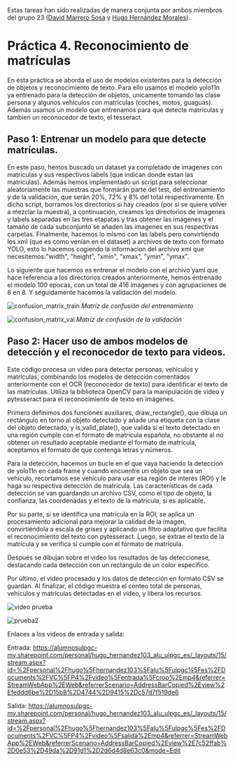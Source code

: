Estas tareas han sido realizadas de manera conjunta por ambos miembros del grupo 23 ([David Marrero Sosa](https://github.com/deivinot) y [Hugo Hernández Morales](https://github.com/HugoHdez)).

# Práctica 4. Reconocimiento de matrículas

En esta práctica se aborda el uso de modelos existentes para la detección de objetos y reconocimiento de texto. Para ello usamos el modelo yolo11n ya entrenado para la detección de objetos, unicamente tomando las clase persona y algunos vehiculos con matrículas (coches, motos, guaguas). Además usamos un modelo que entrenamos para que detecte matrículas y tambien un reconocedor de texto, el tesseract.

## **Paso 1:** Entrenar un modelo para que detecte matrículas.

En este paso, hemos buscado un dataset ya completado de imagenes con matrículas y sus respectivos labels (que indican donde estan las matrículas). Además hemos implementado un script para seleccionar aleatoriamente las muestras que formarán parte del test, del entrenamiento y de la validación, que serán 20%, 72% y 8% del total respectivamente. En dicho script, borramos los directorios si hay creados (por si se quiere volver a mezclar la muestra), a continuación, creamos los directorios de imagenes y labels separadas en las tres etapatas y tras obtener las imagenes y el tamaño de cada subconjunto se añaden las imagenes en sus respectivas carpetas. Finalmente, hacemos lo mismo con las labels pero convirtiendo los xml (que es como venían en el dataset) a archivos de texto con formato YOLO, esto lo hacemos cogiendo la informacion del archivo xml que necesitemos:"width", "height", "xmin", "xmax", "ymin", "ymax".

Lo siguiente que hacemos es entrenar el modelo con el archivo yaml que hace referencia a los directorios creados anteriormente, hemos entrenado el modelo 100 epocas, con un total de 416 imagenes y con agrupaciones de 8 en 8. Y seguidamente hacemos la validación del modelo.

![confusion_matrix_train](https://github.com/user-attachments/assets/c2fd850e-af84-4a2a-9ccc-3fedce0a6255)
*Matriz de confusión del entrenamiento*


![confusion_matrix_val](https://github.com/user-attachments/assets/523f4044-f5e1-4b8d-a748-31324d7cf407)
*Matriz de confusión de la validación*

## **Paso 2:** Hacer uso de ambos modelos de detección y el reconocedor de texto para videos.

Este código procesa un video para detectar personas, vehículos y matrículas, combinando los modelos de detección comentados anteriormente con el OCR (reconocedor de texto) para identificar el texto de las matrículas. Utiliza la biblioteca OpenCV para la manipulación de video y pytesseract para el reconocimiento de texto en imágenes.

Primero definimos dos funciones auxiliares, draw_rectangle(), que dibuja un rectángulo en torno al objeto detectado y añade una etiqueta con la clase del objeto detectado, y is_valid_plate(), que valida si el texto detectado en una región cumple con el formato de matrícula española, no obstante al no obtener un resultado aceptable mediante el formato de matrícula, aceptamos el formato de que contenga letras y números.

Para la detección, hacemos un bucle en el que vaya haciendo la deteccion de yolo11n en cada frame y cuando encuentre un objeto que sea un vehículo, recortamos ese vehículo para usar esa región de interés (ROI) y le haga su respectiva detección de matrícula. Las características de cada detección se van guardando un archivo CSV, como el tipo de objeto, la confianza, las coordenadas y el texto de la matrícula, si es aplicable.

Por su parte, si se identifica una matrícula en la ROI, se aplica un procesamiento adicional para mejorar la calidad de la imagen, convirtiéndola a escala de grises y aplicando un filtro adaptativo que facilita el reconocimiento del texto con pytesseract. Luego, se extrae el texto de la matrícula y se verifica si cumple con el formato de matrícula. 

Después se dibujan sobre el video los resultados de las deteccionese, destacando cada detección con un rectángulo de un color específico.

Por último, el video procesado y los datos de detección en formato CSV se guardan. Al finalizar, el código muestra el conteo total de personas, vehículos y matrículas detectadas en el video, y libera los recursos.



![video prueba](https://github.com/user-attachments/assets/4815e453-9dd0-4d5f-acb4-55153dc9daeb)


![prueba2](https://github.com/user-attachments/assets/f324514f-f80d-43fa-ac03-bf11161c5159)


Enlaces a los videos de entrada y salida:

Entrada:
https://alumnosulpgc-my.sharepoint.com/personal/hugo_hernandez103_alu_ulpgc_es/_layouts/15/stream.aspx?id=%2Fpersonal%2Fhugo%5Fhernandez103%5Falu%5Fulpgc%5Fes%2FDocuments%2FVC%5FP4%2Fvideo%5Fentrada%5Fcrop%2Emp4&referrer=StreamWebApp%2EWeb&referrerScenario=AddressBarCopied%2Eview%2Efeddd6be%2D15b8%2D4744%2D9415%2Dc57d7f519de6

Salida:
https://alumnosulpgc-my.sharepoint.com/personal/hugo_hernandez103_alu_ulpgc_es/_layouts/15/stream.aspx?id=%2Fpersonal%2Fhugo%5Fhernandez103%5Falu%5Fulpgc%5Fes%2FDocuments%2FVC%5FP4%2Fvideo%5Fsalida%2Emp4&referrer=StreamWebApp%2EWeb&referrerScenario=AddressBarCopied%2Eview%2E7c52ffab%2D0e53%2D49da%2D91d1%2D2d6d4d8e63c0&mode=Edit


